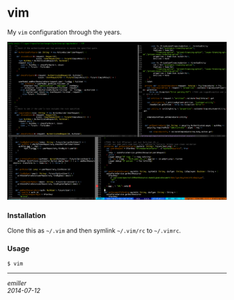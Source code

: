 vim
===

My `vim` configuration through the years.

![image](vim.png)

### Installation

Clone this as `~/.vim` and then symlink `~/.vim/rc` to `~/.vimrc`.

### Usage

    $ vim

***

_emiller_  
_2014-07-12_
